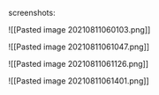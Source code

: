 screenshots:

![[Pasted image 20210811060103.png]]

![[Pasted image 20210811061047.png]]

![[Pasted image 20210811061126.png]]

![[Pasted image 20210811061401.png]]